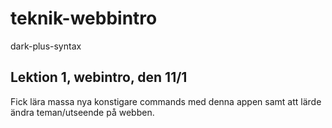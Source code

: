 # teknik-webbintro
dark-plus-syntax


## Lektion 1, webintro, den 11/1

Fick lära massa nya konstigare commands med denna appen samt att lärde ändra teman/utseende på webben. 
